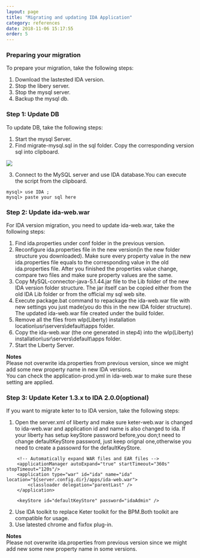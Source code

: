 ```yaml
---
layout: page
title: "Migrating and updating IDA Application"
category: references
date: 2018-11-06 15:17:55
order: 5
---
```


### Preparing your migration

To prepare your migration, take the following steps:  

1. Download the lastested IDA version.
2. Stop the libery server.  
3. Stop the mysql server.  
4. Backup the mysql db.    

### Step 1: Update DB

To update DB, take the following steps: 

1. Start the mysql Server.  
2. Find migrate-mysql.sql in the sql folder. Copy the corresponding version sql into clipboard.   

![][mysqlmigration]   

3. Connect to the MySQL server and use IDA database.You can execute the script from the  clipboard. 

``` 
mysql> use IDA ;   
mysql> paste your sql here   
```    

### Step 2: Update ida-web.war   

For IDA version migration, you need to update ida-web.war, take the following steps: 

1. Find  ida.properties under conf folder in the previous version.
2. Reconfigure  ida.properties file in the new version(in the new folder structure you downloaded). Make sure every property value in the new ida.properties file equals to the corresponding value in the old ida.properties file. After you finished the properties value change, compare two files and make sure property values are the same.  
3. Copy MySQL-connector-java-5.1.44.jar file to the Lib folder of the new IDA version folder structure. The jar itself can be copied either from the old IDA Lib folder or from the official my sql web site. 
4. Execute package.bat command to repackage the ida-web.war file with new settings you just made(you do this in the new IDA folder structure). The updated ida-web.war file created under the build folder.
5. Remove all the files from wlp(Liberty) installation location\usr\servers\default\apps folder.     
6. Copy the ida-web.war (the one generated in step4) into the wlp(Liberty) installation\usr\servers\default\apps folder.    
7. Start the Liberty Server.  

 **Notes**     
 Please not overwrite ida.properties from previous version, since we might add some new property name  in new IDA versions.  
 You can check the application-prod.yml in ida-web.war to make sure these setting are applied.


### Step 3: Update Keter 1.3.x to IDA 2.0.0(optional)

If you want to migrate keter to to IDA version, take the following steps:     

1. Open the server.xml of liberty and make sure keter-web.war is changed to ida-web.war and application id and name is also changed 
to ida. If your liberty has setup keyStore password before,you don;t need to change defaultKeyStore password, just keep orignal one,otherwise you need to create a passowrd for the defaultKeyStore.            
   

```                     
    <!-- Automatically expand WAR files and EAR files -->
    <applicationManager autoExpand="true" startTimeout="360s" stopTimeout="120s"/> 
	<application type="war" id="ida" name="ida" location="${server.config.dir}/apps/ida-web.war">
		<classloader delegation="parentLast" />
    </application>
	
	<keyStore id="defaultKeyStore" password="idaAdmin" />

``` 
2. Use IDA toolkit to replace Keter toolkit for the BPM.Both toolkit are compatible for usage.      
3. Use latested chrome and fixfox plug-in.       

 **Notes**     
 Please not overwrite ida.properties from previous version since we might add new some new property name  in some versions.   

[yamlmigration]: ../images/install/productionyaml.png
[mysqlmigration]: ../images/install/mysqlmigration.png
